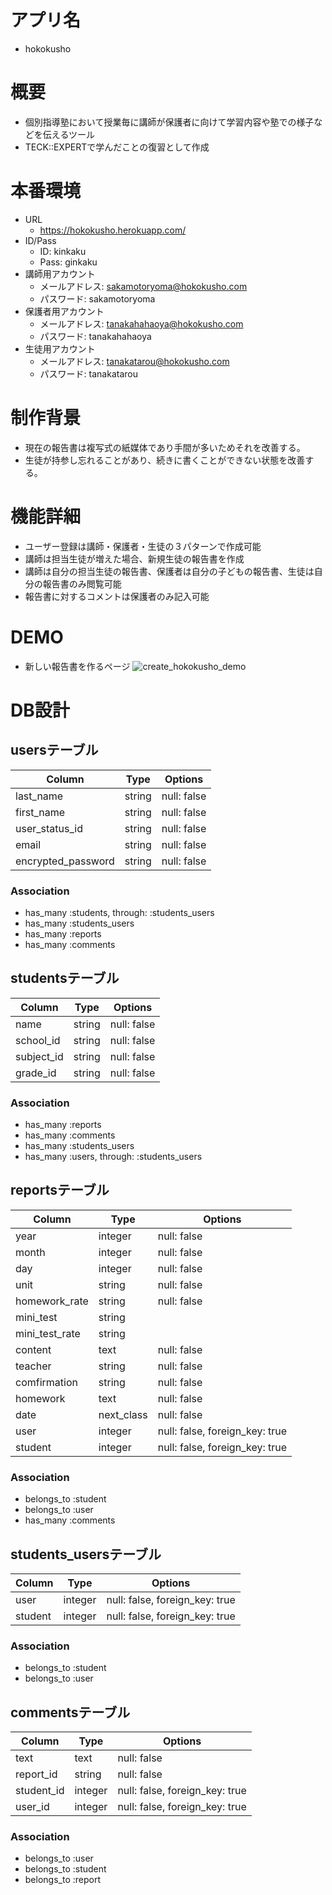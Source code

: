 # アプリ名
- hokokusho

# 概要
- 個別指導塾において授業毎に講師が保護者に向けて学習内容や塾での様子などを伝えるツール
- TECK::EXPERTで学んだことの復習として作成

# 本番環境
- URL
  - https://hokokusho.herokuapp.com/
- ID/Pass   
  - ID: kinkaku
  - Pass: ginkaku
- 講師用アカウント
  - メールアドレス: sakamotoryoma@hokokusho.com
  - パスワード: sakamotoryoma
- 保護者用アカウント
  - メールアドレス: tanakahahaoya@hokokusho.com
  - パスワード: tanakahahaoya
- 生徒用アカウント
  - メールアドレス: tanakatarou@hokokusho.com
  - パスワード: tanakatarou

# 制作背景
- 現在の報告書は複写式の紙媒体であり手間が多いためそれを改善する。
- 生徒が持参し忘れることがあり、続きに書くことができない状態を改善する。

# 機能詳細
- ユーザー登録は講師・保護者・生徒の３パターンで作成可能
- 講師は担当生徒が増えた場合、新規生徒の報告書を作成
- 講師は自分の担当生徒の報告書、保護者は自分の子どもの報告書、生徒は自分の報告書のみ閲覧可能
- 報告書に対するコメントは保護者のみ記入可能

# DEMO
- 新しい報告書を作るページ
![create_hokokusho_demo](https://user-images.githubusercontent.com/57008698/79242868-cfdd8800-7eaf-11ea-9965-2c464de3e28c.gif)


# DB設計
## usersテーブル
|Column|Type|Options|
|------|----|-------|
|last_name|string|null: false|
|first_name|string|null: false|
|user_status_id|string|null: false|
|email|string|null: false|
|encrypted_password|string|null: false|
### Association
- has_many :students,  through:  :students_users
- has_many :students_users
- has_many :reports
- has_many :comments

## studentsテーブル
|Column|Type|Options|
|------|----|-------|
|name|string|null: false|
|school_id|string|null: false|
|subject_id|string|null: false|
|grade_id|string|null: false|
### Association
- has_many :reports
- has_many :comments
- has_many :students_users
- has_many :users,  through:  :students_users

## reportsテーブル
|Column|Type|Options|
|------|----|-------|
|year|integer|null: false|
|month|integer|null: false|
|day|integer|null: false|
|unit|string|null: false|
|homework_rate|string|null: false|
|mini_test|string|
|mini_test_rate|string|
|content|text|null: false|
|teacher|string|null: false|
|comfirmation|string|null: false|
|homework|text|null: false|
|date|next_class|null: false|
|user|integer|null: false, foreign_key: true|
|student|integer|null: false, foreign_key: true|
### Association
- belongs_to :student
- belongs_to :user
- has_many :comments

## students_usersテーブル
|Column|Type|Options|
|------|----|-------|
|user|integer|null: false, foreign_key: true|
|student|integer|null: false, foreign_key: true|
### Association
- belongs_to :student
- belongs_to :user

## commentsテーブル
|Column|Type|Options|
|------|----|-------|
|text|text|null: false|
|report_id|string|null: false|
|student_id|integer|null: false, foreign_key: true|
|user_id|integer|null: false, foreign_key: true|
### Association
- belongs_to :user
- belongs_to :student
- belongs_to :report